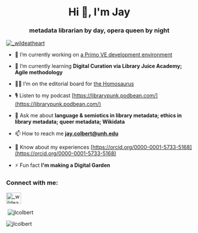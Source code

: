<h1 align="center">Hi 👋, I'm Jay</h1>
<h3 align="center">metadata librarian by day, opera queen by night</h3>

<p align="left"> <a href="https://twitter.com/_wildeatheart" target="blank"><img src="https://img.shields.io/twitter/follow/_wildeatheart?logo=twitter&style=for-the-badge" alt="_wildeatheart" /></a> </p>

- 🔭 I’m currently working on [a Primo VE development environment](https://github.com/jlcolbert/primo-explore-devenv-unh)

- 🌱 I’m currently learning **Digital Curation via Library Juice Academy; Agile methodology**

- 🏳️‍🌈 I’m on the editorial board for [the Homosaurus](http://homosaurus.org/)

- 🎙 Listen to my podcast [https://librarypunk.podbean.com/](https://librarypunk.podbean.com/)

- 💬 Ask me about **language & semiotics in library metadata; ethics in library metadata; queer metadata; Wikidata**

- 📫 How to reach me **jay.colbert@unh.edu**

- 📄 Know about my experiences [https://orcid.org/0000-0001-5733-5168](https://orcid.org/0000-0001-5733-5168)

- ⚡ Fun fact **I'm making a Digital Garden**

<h3 align="left">Connect with me:</h3>
<p align="left">
<a href="https://twitter.com/_wildeatheart" target="blank"><img align="center" src="https://raw.githubusercontent.com/rahuldkjain/github-profile-readme-generator/neutral-icons/src/images/icons/Social/twitter.svg" alt="_wildeatheart" height="30" width="40" /></a>
</p>

<p>&nbsp;<img align="center" src="https://github-readme-stats.vercel.app/api?username=jlcolbert&show_icons=true&locale=en" alt="jlcolbert" /></p>

<p><img align="center" src="https://github-readme-streak-stats.herokuapp.com/?user=jlcolbert&" alt="jlcolbert" /></p>
